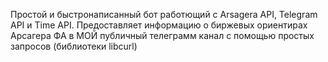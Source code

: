 Простой и быстронаписанный бот работющий с Arsagera API, Telegram API и Time API.
Предоставляет информацию о биржевых ориентирах Арсагера ФА в МОЙ публичный телеграмм канал с помощью простых запросов (библиотеки libcurl)
